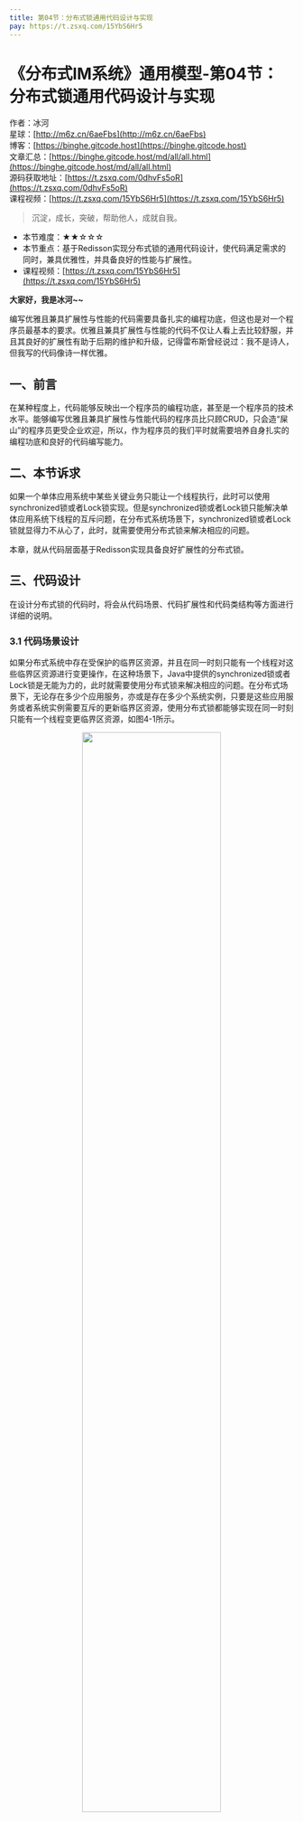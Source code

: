 ```yaml
---
title: 第04节：分布式锁通用代码设计与实现
pay: https://t.zsxq.com/15YbS6Hr5
---
```


# 《分布式IM系统》通用模型-第04节：分布式锁通用代码设计与实现

作者：冰河
<br/>星球：[http://m6z.cn/6aeFbs](http://m6z.cn/6aeFbs)
<br/>博客：[https://binghe.gitcode.host](https://binghe.gitcode.host)
<br/>文章汇总：[https://binghe.gitcode.host/md/all/all.html](https://binghe.gitcode.host/md/all/all.html)
<br/>源码获取地址：[https://t.zsxq.com/0dhvFs5oR](https://t.zsxq.com/0dhvFs5oR)
<br/>课程视频：[https://t.zsxq.com/15YbS6Hr5](https://t.zsxq.com/15YbS6Hr5)

> 沉淀，成长，突破，帮助他人，成就自我。

* 本节难度：★★☆☆☆
* 本节重点：基于Redisson实现分布式锁的通用代码设计，使代码满足需求的同时，兼具优雅性，并具备良好的性能与扩展性。
* 课程视频：[https://t.zsxq.com/15YbS6Hr5](https://t.zsxq.com/15YbS6Hr5)

**大家好，我是冰河~~**

编写优雅且兼具扩展性与性能的代码需要具备扎实的编程功底，但这也是对一个程序员最基本的要求。优雅且兼具扩展性与性能的代码不仅让人看上去比较舒服，并且其良好的扩展性有助于后期的维护和升级，记得雷布斯曾经说过：我不是诗人，但我写的代码像诗一样优雅。

## 一、前言

在某种程度上，代码能够反映出一个程序员的编程功底，甚至是一个程序员的技术水平。能够编写优雅且兼具扩展性与性能代码的程序员比只顾CRUD，只会造“屎山”的程序员更受企业欢迎，所以，作为程序员的我们平时就需要培养自身扎实的编程功底和良好的代码编写能力。

## 二、本节诉求

如果一个单体应用系统中某些关键业务只能让一个线程执行，此时可以使用synchronized锁或者Lock锁实现。但是synchronized锁或者Lock锁只能解决单体应用系统下线程的互斥问题，在分布式系统场景下，synchronized锁或者Lock锁就显得力不从心了，此时，就需要使用分布式锁来解决相应的问题。

本章，就从代码层面基于Redisson实现具备良好扩展性的分布式锁。

## 三、代码设计

在设计分布式锁的代码时，将会从代码场景、代码扩展性和代码类结构等方面进行详细的说明。

### 3.1 代码场景设计

如果分布式系统中存在受保护的临界区资源，并且在同一时刻只能有一个线程对这些临界区资源进行变更操作，在这种场景下，Java中提供的synchronized锁或者Lock锁是无能为力的，此时就需要使用分布式锁来解决相应的问题。在分布式场景下，无论存在多少个应用服务，亦或是存在多少个系统实例，只要是这些应用服务或者系统实例需要互斥的更新临界区资源，使用分布式锁都能够实现在同一时刻只能有一个线程变更临界区资源，如图4-1所示。

<div align="center">
    <img src="https://binghe.gitcode.host/images/project/seckill/scekill-2023-06-07-001.png?raw=true" width="70%">
    <br/>
</div>

可以看到，在分布式场景下，对临界区资源进行变更时，使用分布式锁能够实现在同一时刻只能有一个线程变更临界区资源，此时，变更临界区资源是线程安全的，不会由于多个线程同时变更临界区资源而造成线程安全的问题。

### 3.2 代码扩展性设计

这里，我们再来温习下代码具备良好扩展性的原则。**总体的原则就是面向接口编程，而非面向具体的实现类编程，具体业务逻辑里依赖的是接口，而非实现类，在接口不变的前提下，可以随时切换具体的实现类，也可以随时新增接口的实现类。业务中可以根据配置加载接口的某个具体实现类。**

## 查看完整文章

加入[冰河技术](https://public.zsxq.com/groups/15552115418882.html) 知识星球，解锁完整技术文章、小册、视频与完整代码
